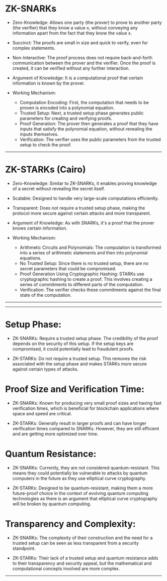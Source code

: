# ZK-SNARKs

- Zero-Knowledge: Allows one party (the prover) to prove to another party (the verifier) that they know a value x, without conveying any information apart from the fact that they know the value x.

- Succinct: The proofs are small in size and quick to verify, even for complex statements.

- Non-Interactive: The proof process does not require back-and-forth communication between the prover and the verifier. Once the proof is created, it can be verified without any further interaction.

- Argument of Knowledge: It is a computational proof that certain information is known by the prover.

- Working Mechanism:
  - Computation Encoding: First, the computation that needs to be proven is encoded into a polynomial equation.
  - Trusted Setup: Next, a trusted setup phase generates public parameters for creating and verifying proofs.
  - Proof Generation: The prover then generates a proof that they have inputs that satisfy the polynomial equation, without revealing the inputs themselves.
  - Verification: The verifier uses the public parameters from the trusted setup to check the proof.

---

# ZK-STARKs (Cairo)

- Zero-Knowledge: Similar to ZK-SNARKs, it enables proving knowledge of a secret without revealing the secret itself.

- Scalable: Designed to handle very large-scale computations efficiently.

- Transparent: Does not require a trusted setup phase, making the protocol more secure against certain attacks and more transparent.

- Argument of Knowledge: As with SNARKs, it's a proof that the prover knows certain information.

- Working Mechanism:
  - Arithmetic Circuits and Polynomials: The computation is transformed into a series of arithmetic statements and then into polynomial equations.
  - No Trusted Setup: Since there is no trusted setup, there are no secret parameters that could be compromised.
  - Proof Generation Using Cryptographic Hashing: STARKs use cryptographic hashing to create a proof. This involves creating a series of commitments to different parts of the computation.
  - Verification: The verifier checks these commitments against the final state of the computation.

---

---

# Setup Phase:

- ZK-SNARKs: Require a trusted setup phase. The credibility of the proof depends on the security of this setup. If the setup keys are compromised, it could potentially lead to fraudulent proofs.

- ZK-STARKs: Do not require a trusted setup. This removes the risk associated with the setup phase and makes STARKs more secure against certain types of attacks.

# Proof Size and Verification Time:

- ZK-SNARKs: Known for producing very small proof sizes and having fast verification times, which is beneficial for blockchain applications where space and speed are critical.

- ZK-STARKs: Generally result in larger proofs and can have longer verification times compared to SNARKs. However, they are still efficient and are getting more optimized over time.

# Quantum Resistance:

- ZK-SNARKs: Currently, they are not considered quantum-resistant. This means they could potentially be vulnerable to attacks by quantum computers in the future as they use elliptical curve cryptography.

- ZK-STARKs: Designed to be quantum-resistant, making them a more future-proof choice in the context of evolving quantum computing technologies as there is an argument that elliptical curve cryptography will be broken by quantum computing.

# Transparency and Complexity:

- ZK-SNARKs: The complexity of their construction and the need for a trusted setup can be seen as less transparent from a security standpoint.

- ZK-STARKs: Their lack of a trusted setup and quantum resistance adds to their transparency and security appeal, but the mathematical and computational concepts involved are more complex.

---
